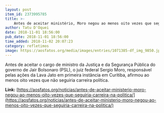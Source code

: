 ```yaml
---
layout: post
item_id: 2373995785
title: >-
    Antes de aceitar ministério, Moro negou ao menos oito vezes que seguiria carreira na política
author: Tatu D'Oquei
date: 2018-11-01 18:56:00
pub_date: 2018-11-01 18:56:00
time_added: 2018-11-02 20:07:23
category: refletimos
image: https://aosfatos.org/media/images/entries/1071385-df_img_9850.jpg.1860x1080_q85_box-0%2C588%2C4940%2C3456_crop_upscale.jpg
---
```


Antes de aceitar o cargo de ministro da Justiça e da Segurança Pública do governo de Jair Bolsonaro (PSL), o juiz federal Sergio Moro, responsável pelas ações da Lava Jato em primeira instância em Curitiba, afirmou ao menos oito vezes que não seguiria carreira política.

**Link:** [https://aosfatos.org/noticias/antes-de-aceitar-ministerio-moro-negou-ao-menos-oito-vezes-que-seguiria-carreira-na-politica/](https://aosfatos.org/noticias/antes-de-aceitar-ministerio-moro-negou-ao-menos-oito-vezes-que-seguiria-carreira-na-politica/)

